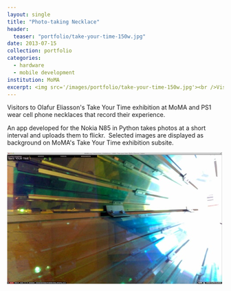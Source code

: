 ```yaml
---
layout: single
title: "Photo-taking Necklace"
header:
  teaser: "portfolio/take-your-time-150w.jpg"
date: 2013-07-15
collection: portfolio
categories: 
  - hardware
  - mobile development
institution: MoMA
excerpt: <img src='/images/portfolio/take-your-time-150w.jpg'><br />Visitors to Olafur Eliasson's Take Your Time exhibition at MoMA and PS1 wear cell phone necklaces that record their experience. Selected images are displayed as background on MoMA's Take Your Time exhibition subsite.​
---
```

Visitors to Olafur Eliasson's Take Your Time exhibition at MoMA and PS1 wear cell phone necklaces that record their experience.  

An app developed for the Nokia N85 in Python takes photos at a short interval and uploads them to flickr.  Selected images are displayed as background on MoMA's Take Your Time exhibition subsite.​  

<img src='/images/portfolio/take-your-time-500w.jpg'>